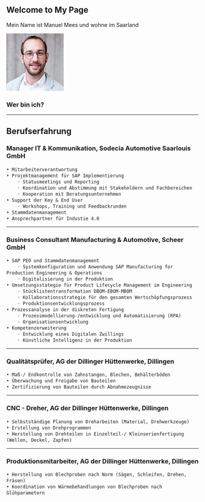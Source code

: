 ## Welcome to My Page

Mein Name ist Manuel Mees und wohne im Saarland 

![This is an image](https://github.com/ManuelMees/ManuelMees.github.io/blob/main/1620108214591_small.png)

### Wer bin ich?

---

## Berufserfahrung
### **Manager IT & Kommunikation**, Sodecia Automotive Saarlouis GmbH
    • Mitarbeiterverantwortung 
    • Projektmanagement für SAP Implementierung
        ◦ Statusmeetings und Reporting
        ◦ Koordination und Abstimmung mit Stakeholdern und Fachbereichen
        ◦ Kooperation mit Beratungsunternehmen
    • Support der Key & End User
        ◦ Workshops, Training und Feedbackrunden
    • Stammdatenmanagement
    • Ansprechpartner für Industie 4.0

---
### **Business Consultant Manufacturing & Automotive**, Scheer GmbH
    • SAP PEO und Stammdatenmanagement
        ◦ Systemkonfiguration und Anwendung SAP Manufacturing for Production Engineering & Operations
        ◦ Digitalisierung in der Produktion
    • Umsetzungsstategie für Product Lifecycle Management im Engineering
        ◦ Stücklistentransformation DBOM-EBOM-MBOM
        ◦ Kollaborationsstrategie für den gesamten Wertschöpfungsprozess
        ◦ Produktionsentwicklungsprozess  
    • Prozessanalyse in der diskreten Fertigung
        ◦ Prozessmodellierung-/entwicklung und Automatisierung (RPA)
        ◦ Organisationsentwicklung
    • Kompetenzerweiterung
        ◦ Entwicklung eines Digitalen Zwillings
        ◦ Künstliche Intelligenz in der Produktion
        
---
### Qualitätsprüfer, AG der Dillinger Hüttenwerke, Dillingen
    • Maß-/ Endkontrolle von Zahnstangen, Blechen, Behälterböden
    • Überwachung und Freigabe von Bauteilen
    • Zertifizierung von Bauteilen durch Abnahmezeugnisse
---
### CNC - Dreher, AG der Dillinger Hüttenwerke, Dillingen
    • Selbstständige Planung von Dreharbeiten (Material, Drehwerkzeuge)
    • Erstellung von Drehprogrammen
    • Herstellung von Drehteilen in Einzelteil-/ Kleinserienfertigung (Wellen, Deckel, Zapfen)
---
### Produktionsmitarbeiter, AG der Dillinger Hüttenwerke, Dillingen
    • Herstellung von Blechproben nach Norm (Sägen, Schleifen, Drehen, Fräsen)
    • Koordination von Wärmebehandlungen von Blechproben nach Glühparametern
